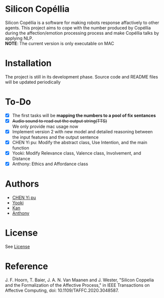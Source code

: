 # Silicon Copéllia
Silicon Copéllia is a software for making robots response affactively to other agents.
This project aims to cope with the number produced by Copéllia during the affection/emotion processing process and make Copéllia talks by applying NLP.  
**NOTE**: The current version is only executable on MAC

# Installation
The project is still in its development phase. Source code and README files will be updated periodically

# To-Do
- [x] The first tasks will be **mapping the numbers to a pool of fix sentances**
- [x]  ~~Audio sound to read out the output string(TTS)~~  
       We only provide mac usage now
- [x]  Implement version 2 with new model and detailed reasoning between the input features and the output sentence
- [x]  CHEN Yi pu: Modify the abstract class, Use Intention, and the main function
- [x]  Yooki: Modify Relevance class, Valence class, Involvement, and Distance
- [x]  Anthony: Ethics and Affordance class

# Authors
- [CHEN Yi pu](https://github.com/BanjiBear)
- [Yooki](https://github.com/Yookivivi)
- [Kan](https://github.com/BlearKK)
- [Anthony](https://github.com/RepublicHo)

# License
See [License](https://github.com/SiliconCoppeliaJohanProject/Copellia/blob/08f33eda7ebde820bf5f5e5d72aba8423b845286/LICENSE)

# Reference
J. F. Hoorn, T. Baier, J. A. N. Van Maanen and J. Wester, "Silicon Coppelia and the Formalization of the Affective Process," in IEEE Transactions on Affective Computing, doi: 10.1109/TAFFC.2020.3048587.
